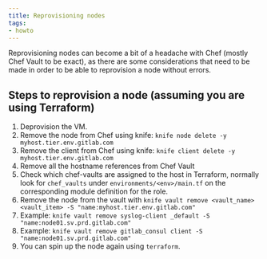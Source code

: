 ```yaml
---
title: Reprovisioning nodes
tags:
- howto
---
```



Reprovisioning nodes can become a bit of a headache with Chef (mostly Chef Vault to be exact), as there are some considerations that need to be made in order to be able to reprovision a node without errors.

## Steps to reprovision a node (assuming you are using Terraform)

1. Deprovision the VM.
1. Remove the node from Chef using knife: `knife node delete -y myhost.tier.env.gitlab.com`
1. Remove the client from Chef using knife: `knife client delete -y myhost.tier.env.gitlab.com`
1. Remove all the hostname references from Chef Vault
  1. Check which chef-vaults are assigned to the host in Terraform, normally look for `chef_vaults` under `environments/<env>/main.tf` on the corresponding module definition for the role.
  1. Remove the node from the vault with `knife vault remove <vault_name> <vault_item> -S "name:myhost.tier.env.gitlab.com"`
  1. Example: `knife vault remove syslog-client _default -S "name:node01.sv.prd.gitlab.com"`
  1. Example: `knife vault remove gitlab_consul client -S "name:node01.sv.prd.gitlab.com"`
1. You can spin up the node again using `terraform`.
